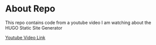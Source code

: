 # About Repo  
This repo contains code from a youtube video I am watching about the HUGO Static Site Generator  

[Youtube Video Link](https://example.com)  


